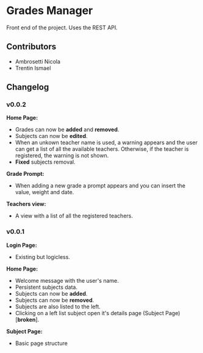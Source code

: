 # Grades Manager

Front end of the project. Uses the REST API.

## Contributors

- Ambrosetti Nicola
- Trentin Ismael

## Changelog

### v0.0.2

**Home Page:**

- Grades can now be **added** and **removed**.
- Subjects can now be **edited**.
- When an unkown teacher name is used, a warning appears
  and the user can get a list of all the available teachers. Otherwise, if the teacher is registered, the warning is not shown.
- **Fixed** subjects removal.

**Grade Prompt:**

- When adding a new grade a prompt appears and you can insert the value, weight and date.

**Teachers view:**

- A view with a list of all the registered teachers.

### v0.0.1

**Login Page:**

- Existing but logicless.

**Home Page:**

- Welcome message with the user's name.
- Persistent subjects data.
- Subjects can now be **added**.
- Subjects can now be **removed**.
- Subjects are also listed to the left.
- Clicking on a left list subject open it's details page (Subject Page) [**broken**].

**Subject Page:**

- Basic page structure

